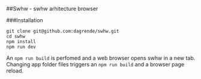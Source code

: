 ##Swhw - swhw arhitecture browser

###Installation

```
git clone git@github.com:dagrende/swhw.git
cd swhw
npm install
npm run dev
```

An ```npm run build``` is perfomed and a web browser opens swhw in a new tab.
Changing app folder files triggers an ```npm run build``` and a browser page reload.
